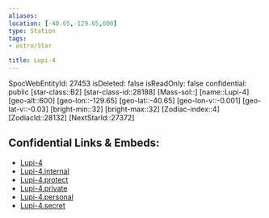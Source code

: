 ```yaml
---
aliases: 
location: [-40.65,-129.65,600]
type: Station
tags:
- astro/Star

title: Lupi-4
---
```

SpocWebEntityId: 27453
isDeleted: false
isReadOnly: false
confidential: public
[star-class::B2]
[star-class-id::28188]
[Mass-sol::]
[name::Lupi-4]
[geo-alt::600]
[geo-lon::-129.65]
[geo-lat::-40.65]
[geo-lon-v::-0.001]
[geo-lat-v::-0.03]
[bright-min::32]
[bright-max::32]
[Zodiac-index::4]
[ZodiacId::28132]
[NextStarId::27372]



## Confidential Links & Embeds: 
- [Lupi-4](../../../_public/astro/Star/Lupi-4.md) 
- [Lupi-4.internal](../../../_internal/astro/Star/Lupi-4.internal.md) 
- [Lupi-4.protect](../../../_protect/astro/Star/Lupi-4.protect.md) 
- [Lupi-4.private](../../../_private/astro/Star/Lupi-4.private.md) 
- [Lupi-4.personal](../../../_personal/astro/Star/Lupi-4.personal.md) 
- [Lupi-4.secret](../../../_secret/astro/Star/Lupi-4.secret.md) 
